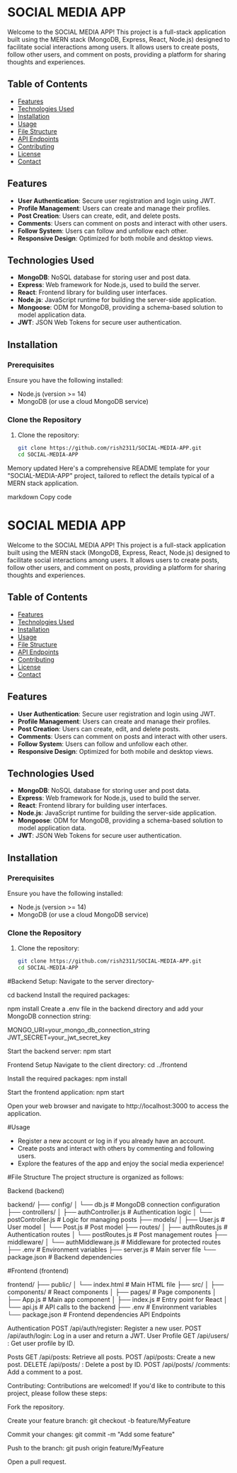 # SOCIAL MEDIA APP

Welcome to the SOCIAL MEDIA APP! This project is a full-stack application built using the MERN stack (MongoDB, Express, React, Node.js) designed to facilitate social interactions among users. It allows users to create posts, follow other users, and comment on posts, providing a platform for sharing thoughts and experiences.

## Table of Contents
- [Features](#features)
- [Technologies Used](#technologies-used)
- [Installation](#installation)
- [Usage](#usage)
- [File Structure](#file-structure)
- [API Endpoints](#api-endpoints)
- [Contributing](#contributing)
- [License](#license)
- [Contact](#contact)

## Features
- **User Authentication**: Secure user registration and login using JWT.
- **Profile Management**: Users can create and manage their profiles.
- **Post Creation**: Users can create, edit, and delete posts.
- **Comments**: Users can comment on posts and interact with other users.
- **Follow System**: Users can follow and unfollow each other.
- **Responsive Design**: Optimized for both mobile and desktop views.

## Technologies Used
- **MongoDB**: NoSQL database for storing user and post data.
- **Express**: Web framework for Node.js, used to build the server.
- **React**: Frontend library for building user interfaces.
- **Node.js**: JavaScript runtime for building the server-side application.
- **Mongoose**: ODM for MongoDB, providing a schema-based solution to model application data.
- **JWT**: JSON Web Tokens for secure user authentication.

## Installation

### Prerequisites
Ensure you have the following installed:
- Node.js (version >= 14)
- MongoDB (or use a cloud MongoDB service)

### Clone the Repository
1. Clone the repository:
   ```bash
   git clone https://github.com/rish2311/SOCIAL-MEDIA-APP.git
   cd SOCIAL-MEDIA-APP


Memory updated
Here's a comprehensive README template for your "SOCIAL-MEDIA-APP" project, tailored to reflect the details typical of a MERN stack application.

markdown
Copy code
# SOCIAL MEDIA APP

Welcome to the SOCIAL MEDIA APP! This project is a full-stack application built using the MERN stack (MongoDB, Express, React, Node.js) designed to facilitate social interactions among users. It allows users to create posts, follow other users, and comment on posts, providing a platform for sharing thoughts and experiences.

## Table of Contents
- [Features](#features)
- [Technologies Used](#technologies-used)
- [Installation](#installation)
- [Usage](#usage)
- [File Structure](#file-structure)
- [API Endpoints](#api-endpoints)
- [Contributing](#contributing)
- [License](#license)
- [Contact](#contact)

## Features
- **User Authentication**: Secure user registration and login using JWT.
- **Profile Management**: Users can create and manage their profiles.
- **Post Creation**: Users can create, edit, and delete posts.
- **Comments**: Users can comment on posts and interact with other users.
- **Follow System**: Users can follow and unfollow each other.
- **Responsive Design**: Optimized for both mobile and desktop views.

## Technologies Used
- **MongoDB**: NoSQL database for storing user and post data.
- **Express**: Web framework for Node.js, used to build the server.
- **React**: Frontend library for building user interfaces.
- **Node.js**: JavaScript runtime for building the server-side application.
- **Mongoose**: ODM for MongoDB, providing a schema-based solution to model application data.
- **JWT**: JSON Web Tokens for secure user authentication.

## Installation

### Prerequisites
Ensure you have the following installed:
- Node.js (version >= 14)
- MongoDB (or use a cloud MongoDB service)

### Clone the Repository
1. Clone the repository:
   ```bash
   git clone https://github.com/rish2311/SOCIAL-MEDIA-APP.git
   cd SOCIAL-MEDIA-APP

#Backend Setup:
Navigate to the server directory-

cd backend
Install the required packages:

npm install
Create a .env file in the backend directory and add your MongoDB connection string:

MONGO_URI=your_mongo_db_connection_string
JWT_SECRET=your_jwt_secret_key

Start the backend server:
npm start

Frontend Setup
Navigate to the client directory:
cd ../frontend

Install the required packages:
npm install

Start the frontend application:
npm start

Open your web browser and navigate to http://localhost:3000 to access the application.

#Usage
- Register a new account or log in if you already have an account.
- Create posts and interact with others by commenting and following users.
- Explore the features of the app and enjoy the social media experience!

#File Structure
The project structure is organized as follows:

Backend (backend)

backend/
├── config/
│   └── db.js            # MongoDB connection configuration
├── controllers/
│   ├── authController.js # Authentication logic
│   └── postController.js # Logic for managing posts
├── models/
│   ├── User.js          # User model
│   └── Post.js          # Post model
├── routes/
│   ├── authRoutes.js    # Authentication routes
│   └── postRoutes.js     # Post management routes
├── middleware/
│   └── authMiddleware.js # Middleware for protected routes
├── .env                  # Environment variables
├── server.js             # Main server file
└── package.json          # Backend dependencies


#Frontend (frontend)

frontend/
├── public/
│   └── index.html       # Main HTML file
├── src/
│   ├── components/       # React components
│   ├── pages/            # Page components
│   ├── App.js            # Main app component
│   ├── index.js          # Entry point for React
│   └── api.js            # API calls to the backend
├── .env                   # Environment variables
└── package.json           # Frontend dependencies
API Endpoints


Authentication
POST /api/auth/register: Register a new user.
POST /api/auth/login: Log in a user and return a JWT.
User Profile
GET /api/users/
: Get user profile by ID.

Posts
GET /api/posts: Retrieve all posts.
POST /api/posts: Create a new post.
DELETE /api/posts/
: Delete a post by ID.
POST /api/posts/
/comments: Add a comment to a post.

Contributing:
Contributions are welcomed! If you'd like to contribute to this project, please follow these steps:

Fork the repository.

Create your feature branch:
git checkout -b feature/MyFeature

Commit your changes:
git commit -m "Add some feature"

Push to the branch:
git push origin feature/MyFeature

Open a pull request.
